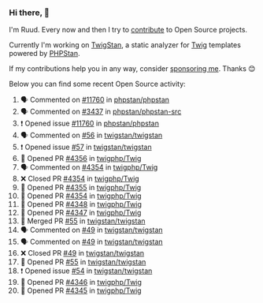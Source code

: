 ### Hi there, 👋

I'm Ruud. Every now and then I try to [contribute](https://github.com/pulls?q=+is%3Apr+author%3Aruudk+archived%3Afalse+is%3Apublic+) to Open Source projects.

Currently I'm working on [TwigStan](https://github.com/twigstan), a static analyzer for [Twig](https://twig.symfony.com/) templates powered by [PHPStan](https://phpstan.org/).

If my contributions help you in any way, consider [sponsoring me](https://github.com/sponsors/ruudk). Thanks 😊

Below you can find some recent Open Source activity:

<!--START_SECTION:activity-->
1. 🗣 Commented on [#11760](https://github.com/phpstan/phpstan/issues/11760#issuecomment-2378888634) in [phpstan/phpstan](https://github.com/phpstan/phpstan)
2. 🗣 Commented on [#3437](https://github.com/phpstan/phpstan-src/pull/3437#issuecomment-2378712894) in [phpstan/phpstan-src](https://github.com/phpstan/phpstan-src)
3. ❗ Opened issue [#11760](https://github.com/phpstan/phpstan/issues/11760) in [phpstan/phpstan](https://github.com/phpstan/phpstan)
4. 🗣 Commented on [#56](https://github.com/twigstan/twigstan/pull/56#issuecomment-2378672356) in [twigstan/twigstan](https://github.com/twigstan/twigstan)
5. ❗ Opened issue [#57](https://github.com/twigstan/twigstan/issues/57) in [twigstan/twigstan](https://github.com/twigstan/twigstan)
6. 💪 Opened PR [#4356](https://github.com/twigphp/Twig/pull/4356) in [twigphp/Twig](https://github.com/twigphp/Twig)
7. 🗣 Commented on [#4354](https://github.com/twigphp/Twig/pull/4354#issuecomment-2377562790) in [twigphp/Twig](https://github.com/twigphp/Twig)
8. ❌ Closed PR [#4354](https://github.com/twigphp/Twig/pull/4354) in [twigphp/Twig](https://github.com/twigphp/Twig)
9. 💪 Opened PR [#4355](https://github.com/twigphp/Twig/pull/4355) in [twigphp/Twig](https://github.com/twigphp/Twig)
10. 💪 Opened PR [#4354](https://github.com/twigphp/Twig/pull/4354) in [twigphp/Twig](https://github.com/twigphp/Twig)
11. 💪 Opened PR [#4348](https://github.com/twigphp/Twig/pull/4348) in [twigphp/Twig](https://github.com/twigphp/Twig)
12. 💪 Opened PR [#4347](https://github.com/twigphp/Twig/pull/4347) in [twigphp/Twig](https://github.com/twigphp/Twig)
13. 🎉 Merged PR [#55](https://github.com/twigstan/twigstan/pull/55) in [twigstan/twigstan](https://github.com/twigstan/twigstan)
14. 🗣 Commented on [#49](https://github.com/twigstan/twigstan/pull/49#issuecomment-2376942674) in [twigstan/twigstan](https://github.com/twigstan/twigstan)
15. 🗣 Commented on [#49](https://github.com/twigstan/twigstan/pull/49#issuecomment-2376942406) in [twigstan/twigstan](https://github.com/twigstan/twigstan)
16. ❌ Closed PR [#49](https://github.com/twigstan/twigstan/pull/49) in [twigstan/twigstan](https://github.com/twigstan/twigstan)
17. 💪 Opened PR [#55](https://github.com/twigstan/twigstan/pull/55) in [twigstan/twigstan](https://github.com/twigstan/twigstan)
18. ❗ Opened issue [#54](https://github.com/twigstan/twigstan/issues/54) in [twigstan/twigstan](https://github.com/twigstan/twigstan)
19. 💪 Opened PR [#4346](https://github.com/twigphp/Twig/pull/4346) in [twigphp/Twig](https://github.com/twigphp/Twig)
20. 💪 Opened PR [#4345](https://github.com/twigphp/Twig/pull/4345) in [twigphp/Twig](https://github.com/twigphp/Twig)
<!--END_SECTION:activity-->
